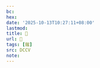 ```yaml
---
bc:
hex:
date: '2025-10-13T10:27:11+08:00'
lastmod:
title: 􃟠
url: 􃟠
tags: [鎦]
src: DCCV
note:
---
```

